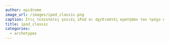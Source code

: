 ```yaml
---
author: epidrome
image_url: /images/ipod_classic.png
caption: Στις τελευταίες γενιές iPod οι σχεδιαστές κρατήσαν τον τρόχο και τον βελτίωσαν προσθέτοντας κουμπιά μενού, παύσης, και επόμενο/προηγούμενο.
title: ipod_classic
categories:
  - archetypes
---
```

